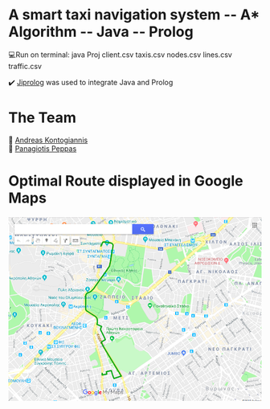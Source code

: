 # A smart taxi navigation system -- A* Algorithm -- Java -- Prolog
:computer:Run on terminal:
java Proj client.csv taxis.csv nodes.csv lines.csv traffic.csv

:heavy_check_mark: [Jiprolog](https://github.com/jiprolog/jiprolog/releases/download/4.1.4.1/JIProlog-4.1.4.1.zip) was used to integrate Java and Prolog 


# The Team    
:oncoming_taxi: [Andreas Kontogiannis](https://github.com/ddaedalus)   
:oncoming_taxi: [Panagiotis Peppas](https://github.com/TakisPep)   
          
# Optimal Route displayed in Google Maps 
![screenshot](kml_best_taxi.png)
 

